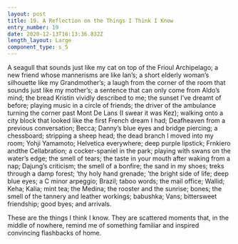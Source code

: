 ```yaml
---
layout: post
title: 19. A Reflection on the Things I Think I Know
entry_number: 19
date: 2020-12-13T16:13:36.832Z
length_layout: Large
component_type: s_5
---
```

A seagull that sounds just like my cat on top of the Frioul Archipelago; a new friend whose mannerisms are like Ian’s; a short elderly woman’s silhouette like my Grandmother’s; a laugh from the corner of the room that sounds just like my mother’s; a sentence that can only come from Aldo’s mind; the bread Kristin vividly described to me; the sunset I’ve dreamt of before; playing music in a circle of friends; the driver of the ambulance turning the corner past Mont De Lans (I swear it was Kez); walking onto a city block that looked like the first French dream I had; Deafheaven from a previous conversation; Becca; Danny’s blue eyes and bridge piercing; a chessboard; stripping a sheep head; the dead branch I moved into my room; Yohji Yamamoto; Helvetica everywhere; deep purple lipstick; Frnkiero andthe Cellabration; a cocker-spaniel in the park; playing with swans on the water’s edge; the smell of tears; the taste in your mouth after waking from a nap; Dajung’s criticism; the smell of a bonfire; the sand in my shoes; treks through a damp forest; ‘thy holy hand grenade; ’the bright side of life; deep blue eyes; a C minor arpeggio; Brazil; taboo words; the mail office; Wallid; Keha; Kalia; mint tea; the Medina; the rooster and the sunrise; bones; the smell of the tannery and leather workings; babushka; Vans; bittersweet friendship; good byes; and arrivals. 

These are the things I think I know. They are scattered moments that, in the middle of nowhere, remind me of something familiar and inspired convincing flashbacks of home. 